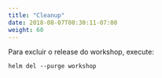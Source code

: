 ```yaml
---
title: "Cleanup"
date: 2018-08-07T08:30:11-07:00
weight: 60
---
```


Para excluir o release do workshop, execute:

```
helm del --purge workshop
```
